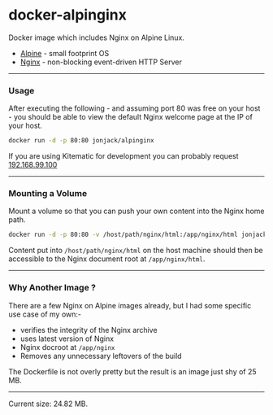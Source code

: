 # docker-alpinginx

Docker image which includes Nginx on Alpine Linux.

- [Alpine](http://www.alpinelinux.org/) - small footprint OS    
- [Nginx](https://www.nginx.com) - non-blocking event-driven HTTP Server    

---

### Usage 

After executing the following - and assuming port 80 was free on your host - you should be able to view the default Nginx welcome page at the IP of your host. 

```bash
docker run -d -p 80:80 jonjack/alpinginx
```

If you are using Kitematic for development you can probably request [192.168.99.100](http://192.168.99.100/)

---

### Mounting a Volume

Mount a volume so that you can push your own content into the Nginx home path.

```bash
docker run -d -p 80:80 -v /host/path/nginx/html:/app/nginx/html jonjack/alpinginx
```

Content put into `/host/path/nginx/html` on the host machine should then be accessible to the Nginx document root at `/app/nginx/html`.

---

### Why Another Image ?

There are a few Nginx on Alpine images already, but I had some specific use case of my own:-

- verifies the integrity of the Nginx archive
- uses latest version of Nginx
- Nginx docroot at `/app/nginx`
- Removes any unnecessary leftovers of the build

The Dockerfile is not overly pretty but the result is an image just shy of 25 MB.

---

Current size: 24.82 MB.